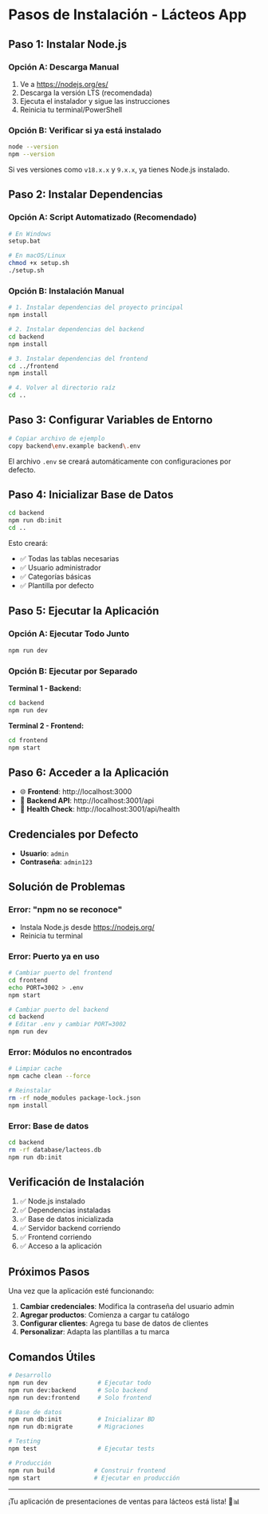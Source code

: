# Pasos de Instalación - Lácteos App

## Paso 1: Instalar Node.js

### Opción A: Descarga Manual
1. Ve a https://nodejs.org/es/
2. Descarga la versión LTS (recomendada)
3. Ejecuta el instalador y sigue las instrucciones
4. Reinicia tu terminal/PowerShell

### Opción B: Verificar si ya está instalado
```bash
node --version
npm --version
```

Si ves versiones como `v18.x.x` y `9.x.x`, ya tienes Node.js instalado.

## Paso 2: Instalar Dependencias

### Opción A: Script Automatizado (Recomendado)
```bash
# En Windows
setup.bat

# En macOS/Linux
chmod +x setup.sh
./setup.sh
```

### Opción B: Instalación Manual
```bash
# 1. Instalar dependencias del proyecto principal
npm install

# 2. Instalar dependencias del backend
cd backend
npm install

# 3. Instalar dependencias del frontend
cd ../frontend
npm install

# 4. Volver al directorio raíz
cd ..
```

## Paso 3: Configurar Variables de Entorno

```bash
# Copiar archivo de ejemplo
copy backend\env.example backend\.env
```

El archivo `.env` se creará automáticamente con configuraciones por defecto.

## Paso 4: Inicializar Base de Datos

```bash
cd backend
npm run db:init
cd ..
```

Esto creará:
- ✅ Todas las tablas necesarias
- ✅ Usuario administrador
- ✅ Categorías básicas
- ✅ Plantilla por defecto

## Paso 5: Ejecutar la Aplicación

### Opción A: Ejecutar Todo Junto
```bash
npm run dev
```

### Opción B: Ejecutar por Separado

**Terminal 1 - Backend:**
```bash
cd backend
npm run dev
```

**Terminal 2 - Frontend:**
```bash
cd frontend
npm start
```

## Paso 6: Acceder a la Aplicación

- 🌐 **Frontend**: http://localhost:3000
- 🔧 **Backend API**: http://localhost:3001/api
- 🏥 **Health Check**: http://localhost:3001/api/health

## Credenciales por Defecto

- **Usuario**: `admin`
- **Contraseña**: `admin123`

## Solución de Problemas

### Error: "npm no se reconoce"
- Instala Node.js desde https://nodejs.org/
- Reinicia tu terminal

### Error: Puerto ya en uso
```bash
# Cambiar puerto del frontend
cd frontend
echo PORT=3002 > .env
npm start

# Cambiar puerto del backend
cd backend
# Editar .env y cambiar PORT=3002
npm run dev
```

### Error: Módulos no encontrados
```bash
# Limpiar cache
npm cache clean --force

# Reinstalar
rm -rf node_modules package-lock.json
npm install
```

### Error: Base de datos
```bash
cd backend
rm -rf database/lacteos.db
npm run db:init
```

## Verificación de Instalación

1. ✅ Node.js instalado
2. ✅ Dependencias instaladas
3. ✅ Base de datos inicializada
4. ✅ Servidor backend corriendo
5. ✅ Frontend corriendo
6. ✅ Acceso a la aplicación

## Próximos Pasos

Una vez que la aplicación esté funcionando:

1. **Cambiar credenciales**: Modifica la contraseña del usuario admin
2. **Agregar productos**: Comienza a cargar tu catálogo
3. **Configurar clientes**: Agrega tu base de datos de clientes
4. **Personalizar**: Adapta las plantillas a tu marca

## Comandos Útiles

```bash
# Desarrollo
npm run dev              # Ejecutar todo
npm run dev:backend      # Solo backend
npm run dev:frontend     # Solo frontend

# Base de datos
npm run db:init          # Inicializar BD
npm run db:migrate       # Migraciones

# Testing
npm test                 # Ejecutar tests

# Producción
npm run build           # Construir frontend
npm start               # Ejecutar en producción
```

---

¡Tu aplicación de presentaciones de ventas para lácteos está lista! 🥛📊 